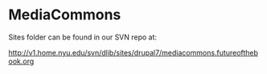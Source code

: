 MediaCommons
============

Sites folder can be found in our SVN repo at:

http://v1.home.nyu.edu/svn/dlib/sites/drupal7/mediacommons.futureofthebook.org
